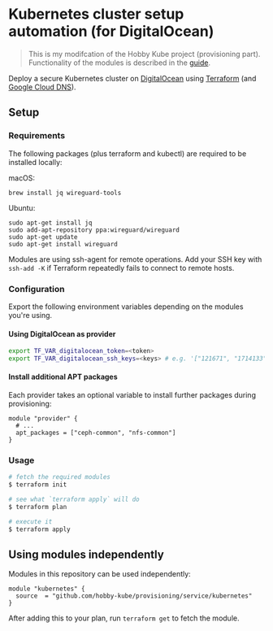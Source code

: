 # Kubernetes cluster setup automation (for DigitalOcean)

> This is my modifcation of the Hobby Kube project (provisioning part). Functionality of the modules is described in the [guide](https://github.com/hobby-kube/guide).

Deploy a secure Kubernetes cluster on [DigitalOcean](https://www.digitalocean.com/) using [Terraform](https://www.terraform.io/) (and [Google Cloud DNS](https://cloud.google.com/dns/)).

## Setup

### Requirements

The following packages (plus terraform and kubectl) are required to be installed locally:

macOS:
```
brew install jq wireguard-tools
```

Ubuntu:
```
sudo apt-get install jq
sudo add-apt-repository ppa:wireguard/wireguard
sudo apt-get update
sudo apt-get install wireguard
```

Modules are using ssh-agent for remote operations. Add your SSH key with `ssh-add -K` if Terraform repeatedly fails to connect to remote hosts.

### Configuration

Export the following environment variables depending on the modules you're using.

#### Using DigitalOcean as provider

```sh
export TF_VAR_digitalocean_token=<token>
export TF_VAR_digitalocean_ssh_keys=<keys> # e.g. '["121671", "1714133"]'
```

#### Install additional APT packages

Each provider takes an optional variable to install further packages during provisioning:

```
module "provider" {
  # ...
  apt_packages = ["ceph-common", "nfs-common"]
}
```

### Usage

```sh
# fetch the required modules
$ terraform init

# see what `terraform apply` will do
$ terraform plan

# execute it
$ terraform apply
```

## Using modules independently

Modules in this repository can be used independently:

```
module "kubernetes" {
  source  = "github.com/hobby-kube/provisioning/service/kubernetes"
}
```

After adding this to your plan, run `terraform get` to fetch the module.
